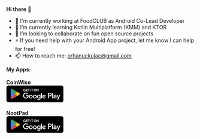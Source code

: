 **Hi there** 👋
- 🔭 I'm currently working at FoodCLUB as Android Co-Lead Developer
- 🌱 I’m currently learning Kotlin Multiplatform (KMM) and KTOR
- 👯 I’m looking to collaborate on fun open source projects
- ⚡ If you need help with your Android App project, let me know I can help for free!
- 📫 How to reach me: orhanuckulac@gmail.com

**My Apps:**
<br>
<br>
**CoinWise**
<br>
[![google_play_icon](google_play_icon.png)](https://play.google.com/store/apps/details?id=coinwise.investmenttracker)
<br>
<br>
**NootPad**
<br>
[![google_play_icon](google_play_icon.png)](https://play.google.com/store/apps/details?id=nootpad.todotracker)

<!--
**orhanuckulac0/orhanuckulac0** is a ✨ _special_ ✨ repository because its `README.md` (this file) appears on your GitHub profile.

Here are some ideas to get you started:

- 🔭 I’m currently working on ...
- 🌱 I’m currently learning ...
- 👯 I’m looking to collaborate on ...
- 🤔 I’m looking for help with ...
- 💬 Ask me about ...
- 📫 How to reach me: ...
- 😄 Pronouns: ...
- ⚡ Fun fact: ...
-->
